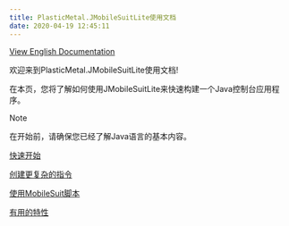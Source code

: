 ```yaml
---
title: PlasticMetal.JMobileSuitLite使用文档
date: 2020-04-19 12:45:11
---
```


[View English Documentation](../GetStarted.md)

欢迎来到PlasticMetal.JMobileSuitLite使用文档!

在本页，您将了解如何使用JMobileSuitLite来快速构建一个Java控制台应用程序。

> [!NOTE]
> 在开始前，请确保您已经了解Java语言的基本内容。

[快速开始](./GetStarted.md)

[创建更复杂的指令](./ComplexCommands.md)

[使用MobileSuit脚本](./MobileSuitScripts.md)

[有用的特性](./AdvancedUsage.md)

